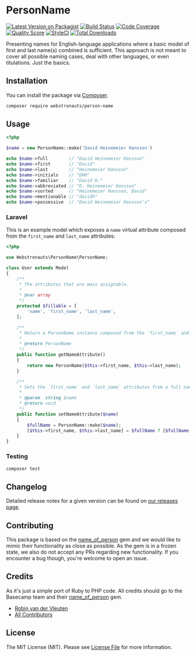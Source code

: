 # PersonName

[![Latest Version on Packagist](https://img.shields.io/packagist/v/webstronauts/person-name.svg?style=flat-square)](https://packagist.org/packages/webstronauts/person-name)
[![Build Status](https://img.shields.io/github/workflow/status/webstronauts/php-person-name/test.svg?style=flat-square)](https://travis-ci.com/webstronauts/php-person-name)
[![Code Coverage](https://img.shields.io/scrutinizer/coverage/g/webstronauts/php-person-name/master.svg?style=flat-square)](https://scrutinizer-ci.com/g/webstronauts/php-person-name)
[![Quality Score](https://img.shields.io/scrutinizer/g/webstronauts/php-person-name.svg?style=flat-square)](https://scrutinizer-ci.com/g/webstronauts/php-person-name)
[![StyleCI](https://github.styleci.io/repos/188848621/shield?branch=master)](https://github.styleci.io/repos/188848621)
[![Total Downloads](https://img.shields.io/packagist/dt/webstronauts/person-name.svg?style=flat-square)](https://packagist.org/packages/webstronauts/person-name)

Presenting names for English-language applications where a basic model of first and last name(s) combined is sufficient. This approach is not meant to cover all possible naming cases, deal with other languages, or even titulations. Just the basics.

## Installation

You can install the package via [Composer](https://getcomposer.org).

```bash
composer require webstronauts/person-name
```

## Usage

``` php
<?php

$name = new PersonName::make('David Heinemeier Hansson')

echo $name->full        // "David Heinemeier Hansson"
echo $name->first       // "David"
echo $name->last        // "Heinemeier Hansson"
echo $name->initials    // "DHH"
echo $name->familiar    // "David H."
echo $name->abbreviated // "D. Heinemeier Hansson"
echo $name->sorted      // "Heinemeier Hansson, David"
echo $name->mentionable // "davidh"
echo $name->possessive  // "David Heinemeier Hansson's"
```

### Laravel

This is an example model which exposes a `name` virtual attribute composed from the `first_name` and `last_name` attributes:

```php
<?php

use Webstronauts\PersonName\PersonName;

class User extends Model
{
    /**
     * The attributes that are mass assignable.
     *
     * @var array
     */
    protected $fillable = [
        'name', 'first_name', 'last_name',
    ];

    /**
     * Return a PersonName instance composed from the `first_name` and `last_name` attributes.
     * 
     * @return PersonName
     */
    public function getNameAttribute()
    {
        return new PersonName($this->first_name, $this->last_name);
    }

    /** 
     * Sets the `first_name` and `last_name` attributes from a full name.
     * 
     * @param  string $name
     * @return void
     */
    public function setNameAttribute($name)
    {
        $fullName = PersonName::make($name);
        [$this->first_name, $this->last_name] = $fullName ? [$fullName->first, $fullName->last] : [null, null];
    }
}
```

### Testing

``` bash
composer test
```

## Changelog

Detailed release notes for a given version can be found on [our releases page](https://github.com/webstronauts/php-person-name/releases).

## Contributing

This package is based on the [name_of_person](https://github.com/basecamp/name_of_person) gem and we would like to mimic their functionality as close as possible. As the gem is in a frozen state, we also do not accept any PRs regarding new functionality. If you encounter a bug though, you're welcome to open an issue.

## Credits

As it's just a simple port of Ruby to PHP code. All credits should go to the Basecamp team and their [name_of_person](https://github.com/basecamp/name_of_person) gem.

- [Robin van der Vleuten](https://github.com/robinvdvleuten)
- [All Contributors](../../contributors)

## License

The MIT License (MIT). Please see [License File](LICENSE) for more information.
